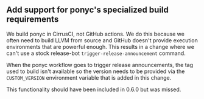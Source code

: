 ## Add support for ponyc's specialized build requirements

We build ponyc in CirrusCI, not GitHub actions. We do this because we often need to build LLVM from source and GitHub doesn't provide execution environments that are powerful enough. This results in a change where we can't use a stock release-bot `trigger-release-announcement` command.

When the ponyc workflow goes to trigger release announcements, the tag used to build isn't available so the version needs to be provided via the `CUSTOM_VERSION` environment variable that is added in this change.

This functionality should have been included in 0.6.0 but was missed.

